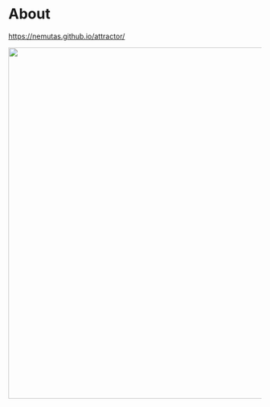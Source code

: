 # About

https://nemutas.github.io/attractor/

<img src='https://github.com/nemutas/attractor/assets/46724121/d670706a-707d-4478-92b6-0c00db786370' alt='' width='700' />
